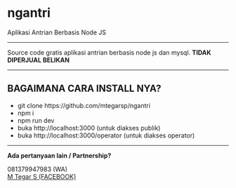 # ngantri
Aplikasi Antrian Berbasis Node JS

<hr>

Source code gratis aplikasi antrian berbasis node js dan mysql. <b>TIDAK DIPERJUAL BELIKAN</b>

<hr>
<h2>BAGAIMANA CARA INSTALL NYA?</h3>
<ul>
  <li>git clone https://github.com/mtegarsp/ngantri</li>
  <li>npm i</li>
  <li>npm run dev</li>
  <li>buka http://localhost:3000 (untuk diakses publik)</li>
  <li>buka http://localhost:3000/operator (untuk diakses operator)</li>
</ul>
<hr>
<b>Ada pertanyaan lain / Partnership?</b><br>
<p>081379947983 (WA)<br>
<a href="https://facebook.com/mtegarsp">M Tegar S (FACEBOOK)</a></p>
